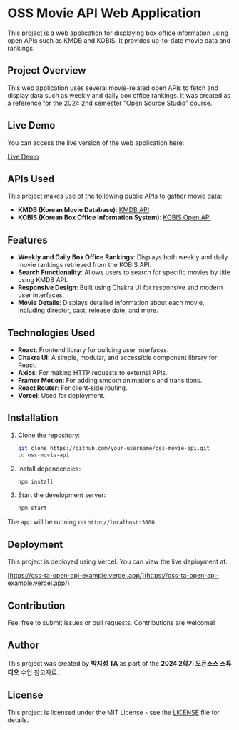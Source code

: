 # OSS Movie API Web Application

This project is a web application for displaying box office information using open APIs such as KMDB and KOBIS. It provides up-to-date movie data and rankings.

## Project Overview

This web application uses several movie-related open APIs to fetch and display data such as weekly and daily box office rankings. It was created as a reference for the 2024 2nd semester "Open Source Studio" course.

## Live Demo

You can access the live version of the web application here:

[Live Demo](https://oss-ta-open-api-example.vercel.app/)

## APIs Used

This project makes use of the following public APIs to gather movie data:

- **KMDB (Korean Movie Database)**: [KMDB API](https://www.kmdb.or.kr/main)
- **KOBIS (Korean Box Office Information System)**: [KOBIS Open API](https://www.kobis.or.kr/kobisopenapi/homepg/main/main.do)

## Features

- **Weekly and Daily Box Office Rankings**: Displays both weekly and daily movie rankings retrieved from the KOBIS API.
- **Search Functionality**: Allows users to search for specific movies by title using KMDB API.
- **Responsive Design**: Built using Chakra UI for responsive and modern user interfaces.
- **Movie Details**: Displays detailed information about each movie, including director, cast, release date, and more.

## Technologies Used

- **React**: Frontend library for building user interfaces.
- **Chakra UI**: A simple, modular, and accessible component library for React.
- **Axios**: For making HTTP requests to external APIs.
- **Framer Motion**: For adding smooth animations and transitions.
- **React Router**: For client-side routing.
- **Vercel**: Used for deployment.

## Installation

1. Clone the repository:

   ```bash
   git clone https://github.com/your-username/oss-movie-api.git
   cd oss-movie-api
   ```

2. Install dependencies:

   ```bash
   npm install
   ```

3. Start the development server:

   ```bash
   npm start
   ```

The app will be running on `http://localhost:3000`.

## Deployment

This project is deployed using Vercel. You can view the live deployment at:

[https://oss-ta-open-api-example.vercel.app/](https://oss-ta-open-api-example.vercel.app/)

## Contribution

Feel free to submit issues or pull requests. Contributions are welcome!

## Author

This project was created by **박지성 TA** as part of the **2024 2학기 오픈소스 스튜디오** 수업 참고자료.

## License

This project is licensed under the MIT License - see the [LICENSE](LICENSE) file for details.
